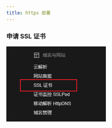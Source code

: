 ```yaml
---
title: https 部署
---
```


### 申请 SSL 证书





![image-20200120163606435](./image-20200120163606435.png)